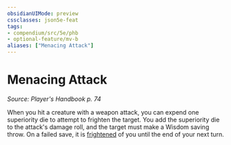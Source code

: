 ```yaml
---
obsidianUIMode: preview
cssclasses: json5e-feat
tags:
- compendium/src/5e/phb
- optional-feature/mv-b
aliases: ["Menacing Attack"]
---
```

# Menacing Attack
*Source: Player's Handbook p. 74*  

When you hit a creature with a weapon attack, you can expend one superiority die to attempt to frighten the target. You add the superiority die to the attack's damage roll, and the target must make a Wisdom saving throw. On a failed save, it is [frightened](2-Mechanics/CLI/rules/conditions.md#frightened) of you until the end of your next turn.